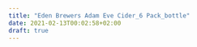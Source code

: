 ```yaml
---
title: "Eden Brewers Adam Eve Cider_6 Pack_bottle"
date: 2021-02-13T00:02:58+02:00
draft: true
---
```


